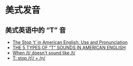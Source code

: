 # 美式发音

## 美式英语中的 “T” 音

- [The Stop ‘t’ in American English: Use and Pronunciation](https://www.goalsenglish.com/lessons/the-stop-t-in-american-english)
- [THE 5 TYPES OF “T” SOUNDS IN AMERICAN ENGLISH](http://accenteraser.com/blog/the-5-types-of-t-sounds-in-american-english/)
- [When /t/ doesn't sound like /t/](https://pronuncian.com/when-t-doesnt-sound-like-t)
- [T: stop /t|/ + /ṇ/](https://www.evaeaston.com/stop-t-n/)
